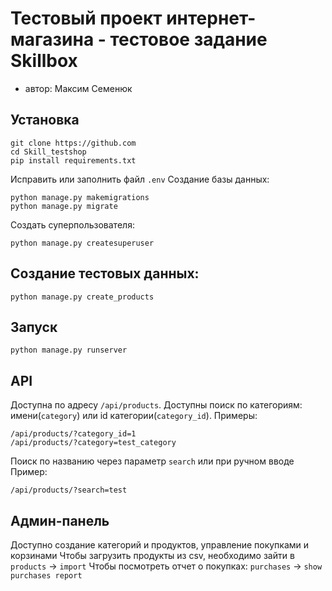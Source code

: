 # Тестовый проект интернет-магазина - тестовое задание Skillbox
 - автор: Максим Семенюк

## Установка
```
git clone https://github.com
cd Skill_testshop
pip install requirements.txt
```
Исправить или заполнить файл `.env`
Создание базы данных:
```
python manage.py makemigrations
python manage.py migrate

```
Создать суперпользователя:
```
python manage.py createsuperuser
```
## Создание тестовых данныx:
```
python manage.py create_products
```
## Запуск
```
python manage.py runserver
```

## API
Доступна по адресу `/api/products`. Доступны поиск по категориям: имени(`category`) или id категории(`category_id`).
Примеры:
```
/api/products/?category_id=1
/api/products/?category=test_category
```
Поиск по названию через параметр `search` или при ручном вводе
Пример:
```
/api/products/?search=test
```

## Админ-панель
Доступно создание категорий и продуктов, управление покупками и корзинами
Чтобы загрузить продукты из csv, необходимо зайти в `products` -> `import`
Чтобы посмотреть отчет о покупках: `purchases` -> `show purchases report`